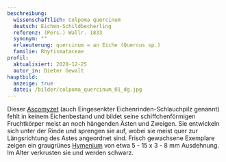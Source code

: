 ```yaml
---
beschreibung:
  wissenschaftlich: Colpoma quercinum
  deutsch: Eichen-Schildbecherling
  referenz: (Pers.) Wallr. 1833
  synonym: ""
  erlaeuterung: quercinum = an Eiche (Quercus sp.)
  familie: Rhytismataceae
profil:
  aktualisiert: 2020-12-25
  autor_in: Dieter Gewalt
hauptbild:
  anzeige: true
  datei: /bilder/colpoma_quercinum_01_dg.jpg
---
```

Dieser [Ascomyzet](Ascomyzeten "Glossar") (auch Eingesenkter Eichenrinden-Schlauchpilz genannt) fehlt in keinem Eichenbestand und bildet seine schiffchenförmigen Fruchtkörper meist an noch hängenden Ästen und Zweigen. Sie entwickeln sich unter der Rinde und sprengen sie auf, wobei sie meist quer zur Längsrichtung des Astes angeordnet sind. Frisch gewachsene Exemplare zeigen ein graugrünes [Hymenium](Hymenium "Glossar") von etwa 5 - 15 x 3 - 8 mm Ausdehnung. Im Alter verkrusten sie und werden schwarz.
